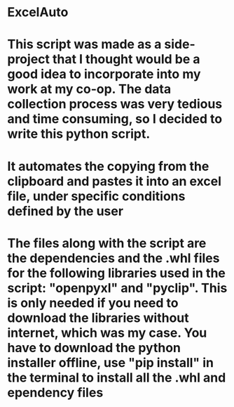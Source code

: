 # ExcelAuto
# This script was made as a side-project that I thought would be a good idea to incorporate into my work at my co-op. The data collection process was very tedious and time consuming, so I decided to write this python script.
# It automates the copying from the clipboard and pastes it into an excel file, under specific conditions defined by the user
# The files along with the script are the dependencies and the .whl files for the following libraries used in the script: "openpyxl"  and "pyclip". This is only needed if you need to download the libraries without internet, which was my case. You have to download the python installer offline, use "pip install" in the terminal to install all the .whl and ependency files
